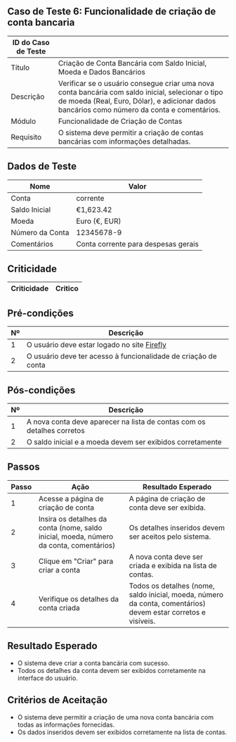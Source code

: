 ## Caso de Teste 6: Funcionalidade de criação de conta bancaria


| ID do Caso de Teste |         |
|--------------------------|--------|
| Título  | Criação de Conta Bancária com Saldo Inicial, Moeda e Dados Bancários |
| Descrição | Verificar se o usuário consegue criar uma nova conta bancária com saldo inicial, selecionar o tipo de moeda (Real, Euro, Dólar), e adicionar dados bancários como número da conta e comentários. |
| Módulo | Funcionalidade de Criação de Contas |
| Requisito | O sistema deve permitir a criação de contas bancárias com informações detalhadas. |

## Dados de Teste

| Nome           | Valor                |
|----------------|----------------------|
| Conta  | corrente |
| Saldo Inicial  | €1,623.42            |
| Moeda          | Euro (€, EUR)        |
| Número da Conta| 12345678-9           |
| Comentários    | Conta corrente para despesas gerais |

## Criticidade

| Criticidade | Critico |
|-------------|---------|

## Pré-condições

| Nº | Descrição |
|----|-----------|
| 1  | O usuário deve estar logado no site [ Firefly ]( https://www.firefly.com )  |
| 2  | O usuário deve ter acesso à funcionalidade de criação de conta |

## Pós-condições

| Nº | Descrição |
|----|-----------|
| 1  | A nova conta deve aparecer na lista de contas com os detalhes corretos |
| 2  | O saldo inicial e a moeda devem ser exibidos corretamente |

## Passos

| Passo | Ação | Resultado Esperado |
|-------|------|--------------------|
| 1     | Acesse a página de criação de conta | A página de criação de conta deve ser exibida. |
| 2     | Insira os detalhes da conta (nome, saldo inicial, moeda, número da conta, comentários) | Os detalhes inseridos devem ser aceitos pelo sistema. |
| 3     | Clique em "Criar" para criar a conta | A nova conta deve ser criada e exibida na lista de contas. |
| 4     | Verifique os detalhes da conta criada | Todos os detalhes (nome, saldo inicial, moeda, número da conta, comentários) devem estar corretos e visíveis. |

## Resultado Esperado

- O sistema deve criar a conta bancária com sucesso.
- Todos os detalhes da conta devem ser exibidos corretamente na interface do usuário.

## Critérios de Aceitação

- O sistema deve permitir a criação de uma nova conta bancária com todas as informações fornecidas.
- Os dados inseridos devem ser exibidos corretamente na lista de contas.